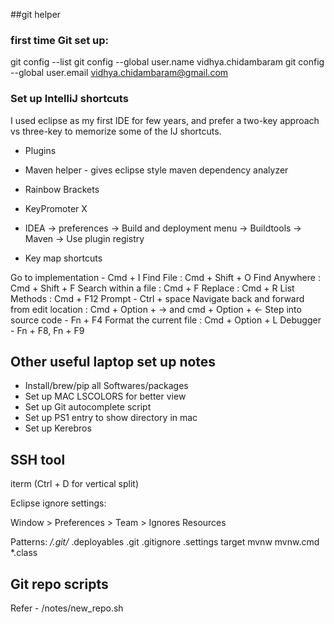 ##git helper

### first time Git set up:

git config --list
git config --global user.name vidhya.chidambaram
git config --global user.email vidhya.chidambaram@gmail.com

### Set up IntelliJ shortcuts 

I used eclipse as my first IDE for few years, and prefer a two-key approach vs three-key 
to memorize some of the IJ shortcuts. 

* Plugins

* Maven helper - gives eclipse style maven dependency analyzer
* Rainbow Brackets
* KeyPromoter X
* IDEA -> preferences -> Build and deployment menu -> Buildtools -> Maven -> Use plugin registry

* Key map shortcuts

Go to implementation - Cmd + I
Find File : Cmd + Shift + O
Find Anywhere : Cmd + Shift + F
Search within a file : Cmd + F
Replace : Cmd + R
List Methods : Cmd + F12
Prompt - Ctrl + space
Navigate back and forward from edit location : Cmd + Option + -> and cmd + Option + <-
Step into source code - Fn + F4
Format the current file : Cmd + Option + L
Debugger - Fn + F8, Fn + F9


## Other useful laptop set up notes

* Install/brew/pip all Softwares/packages
* Set up MAC LSCOLORS for better view
* Set up Git autocomplete script
* Set up PS1 entry to show directory in mac
* Set up Kerebros

## SSH tool
iterm (Ctrl + D for vertical split)

Eclipse ignore settings:

Window > Preferences > Team > Ignores Resources

Patterns:
*/.git/*
.deployables
.git
.gitignore
.settings
target
mvnw
mvnw.cmd
*.class

## Git repo scripts
Refer - /notes/new_repo.sh
